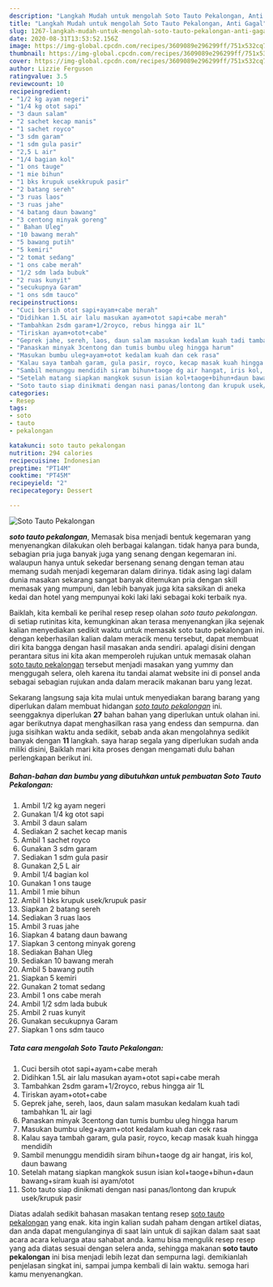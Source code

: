 ```yaml
---
description: "Langkah Mudah untuk mengolah Soto Tauto Pekalongan, Anti Gagal"
title: "Langkah Mudah untuk mengolah Soto Tauto Pekalongan, Anti Gagal"
slug: 1267-langkah-mudah-untuk-mengolah-soto-tauto-pekalongan-anti-gagal
date: 2020-08-31T13:53:52.156Z
image: https://img-global.cpcdn.com/recipes/3609089e296299ff/751x532cq70/soto-tauto-pekalongan-foto-resep-utama.jpg
thumbnail: https://img-global.cpcdn.com/recipes/3609089e296299ff/751x532cq70/soto-tauto-pekalongan-foto-resep-utama.jpg
cover: https://img-global.cpcdn.com/recipes/3609089e296299ff/751x532cq70/soto-tauto-pekalongan-foto-resep-utama.jpg
author: Lizzie Ferguson
ratingvalue: 3.5
reviewcount: 10
recipeingredient:
- "1/2 kg ayam negeri"
- "1/4 kg otot sapi"
- "3 daun salam"
- "2 sachet kecap manis"
- "1 sachet royco"
- "3 sdm garam"
- "1 sdm gula pasir"
- "2,5 L air"
- "1/4 bagian kol"
- "1 ons tauge"
- "1 mie bihun"
- "1 bks krupuk usekkrupuk pasir"
- "2 batang sereh"
- "3 ruas laos"
- "3 ruas jahe"
- "4 batang daun bawang"
- "3 centong minyak goreng"
- " Bahan Uleg"
- "10 bawang merah"
- "5 bawang putih"
- "5 kemiri"
- "2 tomat sedang"
- "1 ons cabe merah"
- "1/2 sdm lada bubuk"
- "2 ruas kunyit"
- "secukupnya Garam"
- "1 ons sdm tauco"
recipeinstructions:
- "Cuci bersih otot sapi+ayam+cabe merah"
- "Didihkan 1.5L air lalu masukan ayam+otot sapi+cabe merah"
- "Tambahkan 2sdm garam+1/2royco, rebus hingga air 1L"
- "Tiriskan ayam+otot+cabe"
- "Geprek jahe, sereh, laos, daun salam masukan kedalam kuah tadi tambahkan 1L air lagi"
- "Panaskan minyak 3centong dan tumis bumbu uleg hingga harum"
- "Masukan bumbu uleg+ayam+otot kedalam kuah dan cek rasa"
- "Kalau saya tambah garam, gula pasir, royco, kecap masak kuah hingga mendidih"
- "Sambil menunggu mendidih siram bihun+taoge dg air hangat, iris kol, daun bawang"
- "Setelah matang siapkan mangkok susun isian kol+taoge+bihun+daun bawang+siram kuah isi ayam/otot"
- "Soto tauto siap dinikmati dengan nasi panas/lontong dan krupuk usek/krupuk pasir"
categories:
- Resep
tags:
- soto
- tauto
- pekalongan

katakunci: soto tauto pekalongan 
nutrition: 294 calories
recipecuisine: Indonesian
preptime: "PT14M"
cooktime: "PT45M"
recipeyield: "2"
recipecategory: Dessert

---
```



![Soto Tauto Pekalongan](https://img-global.cpcdn.com/recipes/3609089e296299ff/751x532cq70/soto-tauto-pekalongan-foto-resep-utama.jpg)

<b><i>soto tauto pekalongan</i></b>, Memasak bisa menjadi bentuk kegemaran yang menyenangkan dilakukan oleh berbagai kalangan. tidak hanya para bunda, sebagian pria juga banyak juga yang senang dengan kegemaran ini. walaupun hanya untuk sekedar bersenang senang dengan teman atau memang sudah menjadi kegemaran dalam dirinya. tidak asing lagi dalam dunia masakan sekarang sangat banyak ditemukan pria dengan skill memasak yang mumpuni, dan lebih banyak juga kita saksikan di aneka kedai dan hotel yang mempunyai koki laki laki sebagai koki terbaik nya.

Baiklah, kita kembali ke perihal resep resep olahan <i>soto tauto pekalongan</i>. di setiap rutinitas kita, kemungkinan akan terasa menyenangkan jika sejenak kalian menyediakan sedikit waktu untuk memasak soto tauto pekalongan ini. dengan keberhasilan kalian dalam meracik menu tersebut, dapat membuat diri kita bangga dengan hasil masakan anda sendiri. apalagi disini dengan perantara situs ini kita akan memperoleh rujukan untuk memasak olahan <u>soto tauto pekalongan</u> tersebut menjadi masakan yang yummy dan menggugah selera, oleh karena itu tandai alamat website ini di ponsel anda sebagai sebagian rujukan anda dalam meracik makanan baru yang lezat.




Sekarang langsung saja kita mulai untuk menyediakan barang barang yang diperlukan dalam membuat hidangan <u><i>soto tauto pekalongan</i></u> ini. seenggaknya diperlukan <b>27</b> bahan bahan yang diperlukan untuk olahan ini. agar berikutnya dapat menghasilkan rasa yang endess dan sempurna. dan juga sisihkan waktu anda sedikit, sebab anda akan mengolahnya sedikit banyak dengan <b>11</b> langkah. saya harap segala yang diperlukan sudah anda miliki disini, Baiklah mari kita proses dengan mengamati dulu bahan perlengkapan berikut ini.

<!--inarticleads1-->

##### Bahan-bahan dan bumbu yang dibutuhkan untuk pembuatan Soto Tauto Pekalongan:

1. Ambil 1/2 kg ayam negeri
1. Gunakan 1/4 kg otot sapi
1. Ambil 3 daun salam
1. Sediakan 2 sachet kecap manis
1. Ambil 1 sachet royco
1. Gunakan 3 sdm garam
1. Sediakan 1 sdm gula pasir
1. Gunakan 2,5 L air
1. Ambil 1/4 bagian kol
1. Gunakan 1 ons tauge
1. Ambil 1 mie bihun
1. Ambil 1 bks krupuk usek/krupuk pasir
1. Siapkan 2 batang sereh
1. Sediakan 3 ruas laos
1. Ambil 3 ruas jahe
1. Siapkan 4 batang daun bawang
1. Siapkan 3 centong minyak goreng
1. Sediakan  Bahan Uleg
1. Sediakan 10 bawang merah
1. Ambil 5 bawang putih
1. Siapkan 5 kemiri
1. Gunakan 2 tomat sedang
1. Ambil 1 ons cabe merah
1. Ambil 1/2 sdm lada bubuk
1. Ambil 2 ruas kunyit
1. Gunakan secukupnya Garam
1. Siapkan 1 ons sdm tauco




<!--inarticleads2-->

##### Tata cara mengolah Soto Tauto Pekalongan:

1. Cuci bersih otot sapi+ayam+cabe merah
1. Didihkan 1.5L air lalu masukan ayam+otot sapi+cabe merah
1. Tambahkan 2sdm garam+1/2royco, rebus hingga air 1L
1. Tiriskan ayam+otot+cabe
1. Geprek jahe, sereh, laos, daun salam masukan kedalam kuah tadi tambahkan 1L air lagi
1. Panaskan minyak 3centong dan tumis bumbu uleg hingga harum
1. Masukan bumbu uleg+ayam+otot kedalam kuah dan cek rasa
1. Kalau saya tambah garam, gula pasir, royco, kecap masak kuah hingga mendidih
1. Sambil menunggu mendidih siram bihun+taoge dg air hangat, iris kol, daun bawang
1. Setelah matang siapkan mangkok susun isian kol+taoge+bihun+daun bawang+siram kuah isi ayam/otot
1. Soto tauto siap dinikmati dengan nasi panas/lontong dan krupuk usek/krupuk pasir




Diatas adalah sedikit bahasan masakan tentang resep <u>soto tauto pekalongan</u> yang enak. kita ingin kalian sudah paham dengan artikel diatas, dan anda dapat mengulanginya di saat lain untuk di sajikan dalam saat saat acara acara keluarga atau sahabat anda. kamu bisa mengulik resep resep yang ada diatas sesuai dengan selera anda, sehingga makanan <b>soto tauto pekalongan</b> ini bisa menjadi lebih lezat dan sempurna lagi. demikianlah penjelasan singkat ini, sampai jumpa kembali di lain waktu. semoga hari kamu menyenangkan.
